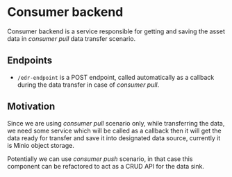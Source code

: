 # Consumer backend

Consumer backend is a service responsible for getting and saving the asset data in _consumer pull_ data transfer scenario.

## Endpoints
- `/edr-endpoint` is a POST endpoint, called automatically as a callback during the data transfer in case of _consumer pull_.

## Motivation
Since we are using _consumer pull_ scenario only, while transferring the data, we need some service which will be called as a callback then it will get the data ready for transfer and save it into designated data source, currently it is Minio object storage.

Potentially we can use _consumer push_ scenario, in that case this component can be refactored to act as a CRUD API for the data sink.
